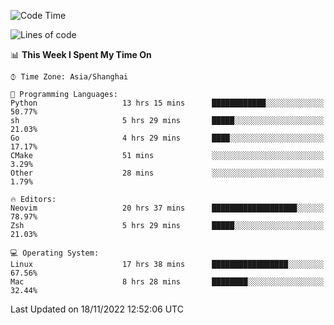 <!--START_SECTION:waka-->
![Code Time](http://img.shields.io/badge/Code%20Time-998%20hrs%201%20min-blue)

![Lines of code](https://img.shields.io/badge/From%20Hello%20World%20I%27ve%20Written-24%20Thousand%20lines%20of%20code-blue)

📊 **This Week I Spent My Time On** 

```text
⌚︎ Time Zone: Asia/Shanghai

💬 Programming Languages: 
Python                   13 hrs 15 mins      ████████████░░░░░░░░░░░░░   50.77% 
sh                       5 hrs 29 mins       █████░░░░░░░░░░░░░░░░░░░░   21.03% 
Go                       4 hrs 29 mins       ████░░░░░░░░░░░░░░░░░░░░░   17.17% 
CMake                    51 mins             ░░░░░░░░░░░░░░░░░░░░░░░░░   3.29% 
Other                    28 mins             ░░░░░░░░░░░░░░░░░░░░░░░░░   1.79%

🔥 Editors: 
Neovim                   20 hrs 37 mins      ███████████████████░░░░░░   78.97% 
Zsh                      5 hrs 29 mins       █████░░░░░░░░░░░░░░░░░░░░   21.03%

💻 Operating System: 
Linux                    17 hrs 38 mins      █████████████████░░░░░░░░   67.56% 
Mac                      8 hrs 28 mins       ████████░░░░░░░░░░░░░░░░░   32.44%

```


 Last Updated on 18/11/2022 12:52:06 UTC
<!--END_SECTION:waka-->
